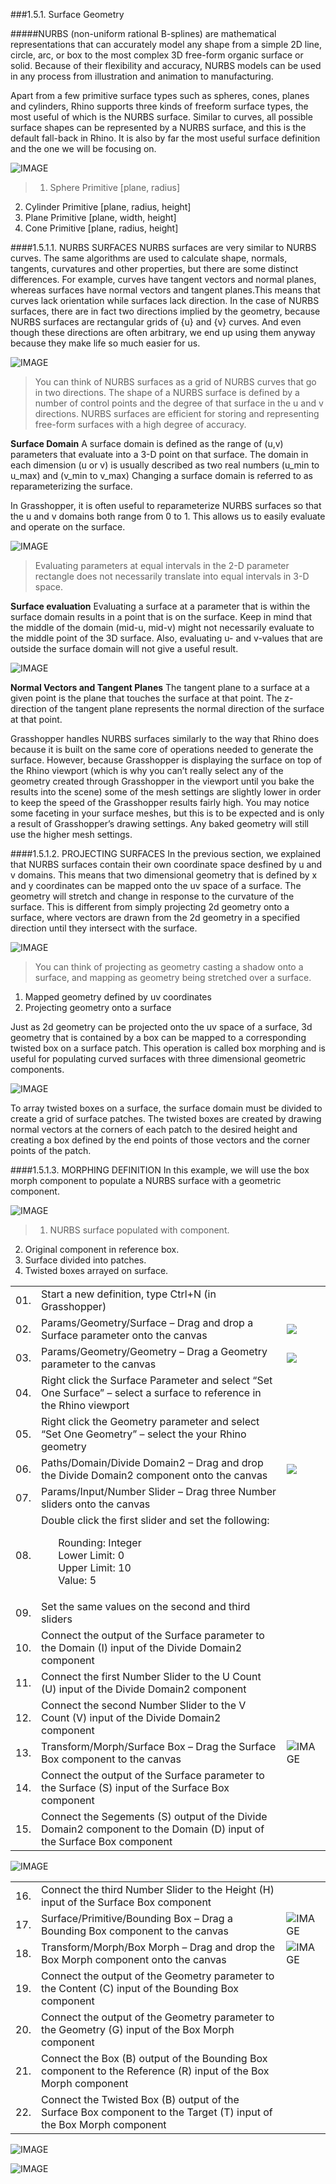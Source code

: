 ###1.5.1. Surface Geometry

#####NURBS (non-uniform rational B-splines) are mathematical representations that can accurately model any shape from a simple 2D line, circle, arc, or box to the most complex 3D free-form organic surface or solid. Because of their flexibility and accuracy, NURBS models can be used in any process from illustration and animation to manufacturing.

Apart from a few primitive surface types such as spheres, cones, planes and cylinders, Rhino supports three kinds of freeform surface types, the most useful of which is the NURBS surface. Similar to curves, all possible surface shapes can be represented by a NURBS surface, and this is the default fall-back in Rhino. It is also by far the most useful surface definition and the one we will be focusing on.

![IMAGE](images/1-5-1/1-5-1_001-primitives.png)
>1. Sphere Primitive [plane, radius]
2. Cylinder Primitive [plane, radius, height]
3. Plane Primitive [plane, width, height]
4. Cone Primitive [plane, radius, height]

####1.5.1.1. NURBS SURFACES
NURBS surfaces are very similar to NURBS curves. The same algorithms are
used to calculate shape, normals, tangents, curvatures and other properties, but there are some distinct differences. For example, curves have tangent vectors and normal planes, whereas surfaces have normal vectors and tangent planes.This means that curves lack orientation while surfaces lack direction. In  the case of NURBS surfaces, there are in fact two directions implied by the geometry, because NURBS surfaces are rectangular grids of {u} and {v} curves. And even though these directions are often arbitrary, we end up using them anyway because they make life so much easier for us.

![IMAGE](images/1-5-1/1-5-1_002-nurbs-surface.png)
>You can think of NURBS surfaces as a grid of NURBS curves that go in two directions. The shape of a NURBS surface is defined by a number of control points and the degree of that surface in the u and v directions. NURBS surfaces are efficient for storing and representing free-form surfaces with a high degree of accuracy.

**Surface Domain**
A surface domain is defined as the range of (u,v) parameters that evaluate into a
3-D point on that surface. The domain in each dimension (u or v) is usually
described as two real numbers (u_min to u_max) and (v_min to v_max) Changing
a surface domain is referred to as reparameterizing the surface.

In Grasshopper, it is often useful to reparameterize NURBS surfaces so that the u and v domains both range from 0 to 1. This allows us to easily evaluate and operate on the surface.

![IMAGE](images/1-5-1/1-5-1_003-surface-domain.png)
>Evaluating parameters at equal intervals in the 2-D parameter rectangle does not necessarily translate into equal intervals in 3-D space.

**Surface evaluation**
Evaluating a surface at a parameter that is within the surface domain results in a
point that is on the surface. Keep in mind that the middle of the domain (mid-u,
mid-v) might not necessarily evaluate to the middle point of the 3D surface. Also, evaluating u- and v-values that are outside the surface domain will not give a
useful result.

![IMAGE](images/1-5-1/1-5-1_004-surface-eval.png)

**Normal Vectors and Tangent Planes**
The tangent plane to a surface at a given point is the plane that touches the
surface at that point. The z-direction of the tangent plane represents the normal
direction of the surface at that point.

Grasshopper handles NURBS surfaces similarly to the way that Rhino does
because it is built on the same core of operations needed to generate the
surface. However, because Grasshopper is displaying the surface on top of the
Rhino viewport (which is why you can’t really select any of the geometry created
through Grasshopper in the viewport until you bake the results into the scene)
some of the mesh settings are slightly lower in order to keep the speed of the Grasshopper results fairly high. You may notice some faceting in your surface
meshes, but this is to be expected and is only a result of Grasshopper’s drawing
settings. Any baked geometry will still use the higher mesh settings.

####1.5.1.2. PROJECTING SURFACES
In the previous section, we explained that NURBS surfaces contain their own coordinate space desfined by u and v domains. This means that two dimensional geometry that is defined by x and y coordinates can be mapped onto the uv space of a surface. The geometry will stretch and change in response to the curvature of the surface. This is different from simply projecting 2d geometry onto a surface, where vectors are drawn from the 2d geometry in a specified direction until they intersect with the surface.

![IMAGE](images/1-5-1/1-5-1_005-surface-mapping.png)
>You can think of projecting as geometry casting a shadow onto a surface, and mapping as geometry being stretched over a surface.
1. Mapped geometry defined by uv coordinates
2. Projecting geometry onto a surface

Just as 2d geometry can be projected onto the uv space of a surface, 3d
geometry that is contained by a box can be mapped to a corresponding twisted
box on a surface patch. This operation is called box morphing and is useful for
populating curved surfaces with three dimensional geometric components.

![IMAGE](images/1-5-1/1-5-1_006-box-morphing.png)

To array twisted boxes on a surface, the surface domain must be divided to
create a grid of surface patches. The twisted boxes are created by drawing
normal vectors at the corners of each patch to the desired height and creating
a box defined by the end points of those vectors and the corner points of the
patch.

####1.5.1.3. MORPHING DEFINITION
In this example, we will use the box morph component to populate a NURBS
surface with a geometric component.

![IMAGE](images/1-5-1/1-5-1_007-morphing-definition.png)
>1. NURBS surface populated with component.
2. Original component in reference box.
3. Surface divided into patches.
4. Twisted boxes arrayed on surface.


<!-- STEP-BY-STEP USING TABLE-->
||||
|--|--|--|
|01.|Start a new definition, type Ctrl+N (in Grasshopper)||
|02.|Params/Geometry/Surface – Drag and drop a Surface parameter onto the canvas|![](images/1-5-1/1-5-1_ex_01-surface.png)|
|03.|Params/Geometry/Geometry – Drag a Geometry parameter to the canvas|![](images/1-5-1/1-5-1_ex_02-geometry.png)|
|04.|Right click the Surface Parameter and select “Set One Surface” – select a surface to reference in the Rhino viewport||
|05.|Right click the Geometry parameter and select “Set One Geometry” – select the your Rhino geometry||
|06.|Paths/Domain/Divide Domain2 – Drag and drop the Divide Domain2 component onto the canvas|![](images/1-5-1/1-5-1_ex_03-divide-domain2.png)|
|07.|Params/Input/Number Slider – Drag three Number sliders onto the canvas||
|08.|Double click the first slider and set the following: <ul>Rounding: Integer<br>Lower Limit: 0<br>Upper Limit: 10<br>Value: 5</ul>||
|09.|Set the same values on the second and third sliders||
|10.|Connect the output of the Surface parameter to the Domain (I) input of the Divide Domain2 component||
|11.|Connect the first Number Slider to the U Count (U) input of the Divide Domain2 component||
|12.|Connect the second Number Slider to the V Count (V) input of the Divide Domain2 component||
|13.|Transform/Morph/Surface Box – Drag the Surface Box component to the canvas|![IMAGE](images/1-5-1/1-5-1_ex_04-surface-box.png)|
|14.|Connect the output of the Surface parameter to the Surface (S) input of the Surface Box component||
|15.|Connect the Segements (S) output of the Divide Domain2 component to the Domain (D) input of the Surface Box component|||

![IMAGE](images/1-5-1/1-5-1_ex_05-definition1.png)

||||
|--|--|--|
|16.|Connect the third Number Slider to the Height (H) input of the Surface Box component||
|17.|Surface/Primitive/Bounding Box – Drag a Bounding Box component to the canvas|![IMAGE](images/1-5-1/1-5-1_ex_06-bounding-box.png)|
|18.|Transform/Morph/Box Morph – Drag and drop the Box Morph component onto the canvas|![IMAGE](images/1-5-1/1-5-1_ex_07-box-morph.png)|
|19.|Connect the output of the Geometry parameter to the Content (C) input of the Bounding Box component||
|20.|Connect the output of the Geometry parameter to the Geometry (G) input of the Box Morph component||
|21.|Connect the Box (B) output of the Bounding Box component to the Reference (R) input of the Box Morph component||
|22.|Connect the Twisted Box (B) output of the Surface Box component to the Target (T) input of the Box Morph component||

![IMAGE](images/1-5-1/1-5-1_ex_08-definition2.png)


<!-- ORIGINAL TEXT
01. Start a new definition, type Ctrl+N (in Grasshopper)
02. Params/Geometry/Surface – Drag and drop a Surface parameter onto the
canvas
(Border Image)(Border Text)
03. Params/Geometry/Geometry – Drag a Geometry parameter to the
canvas
(Border Image)(Border Text)
04. Right click the Surface Parameter and select “Set One Surface” – select a
surface to reference in the Rhino viewport
05. Right click the Geometry parameter and select “Set One Geometry” –
select the your Rhino geometry
06. Maths/Domain/Divide Domain2 – Drag and drop the Divide Domain2
component onto the canvas
(Border Image)
07. Params/Input/Number Slider – Drag three Number sliders onto the
canvas
08. Double click the first slider and set the following:
Rounding: Integer
Lower Limit: 0
Upper Limit: 10
Value: 5
09. Set the same values on the second and third sliders
10. Connect the output of the Surface parameter to the Domain (I) input of
the Divide Domain2 component
11. Connect the first Number Slider to the U Count (U) input of the Divide
Domain2 component
12. Connect the second Number Slider to the V Count (V) input of the Divide
Domain2 component
13. Transform/Morph/Surface Box – Drag the Surface Box component to the
canvas
(Border Image)
14. Connect the output of the Surface parameter to the Surface (S) input of
the Surface Box component
15. Connect the Segements (S) output of the Divide Domain2 component to
the Domain (D) input of the Surface Box component

(Insert Image)

16. Connect the third Number Slider to the Height (H) input of the Surface
Box component
17. Surface/Primitive/Bounding Box – Drag a Bounding Box component to
the canvas
(Border Image)
18. Transform/Morph/Box Morph – Drag and drop the Box Morph
component onto the canvas
(Border Image)
19. Connect the output of the Geometry parameter to the Content (C) input
of the Bounding Box component
20. Connect the output of the Geometry parameter to the Geometry (G)
input of the Box Morph component
21. Connect the Box (B) output of the Bounding Box component to the
Reference (R) input of the Box Morph component
((Border Text)
22. Connect the Twisted Box (B) output of the Surface Box component to the
Target (T) input of the Box Morph component

(Insert Image)
-->

![IMAGE](images/1-5-1/1-5-1_end-image.png)

